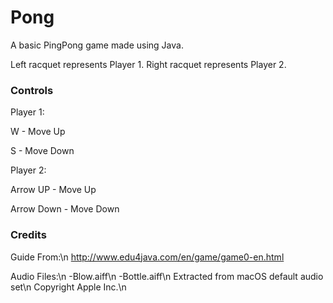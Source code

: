 # Pong

A basic PingPong game made using Java.

Left racquet represents Player 1.
Right racquet represents Player 2.

### Controls

Player 1:

  W - Move Up
  
  S - Move Down
  
Player 2:

  Arrow UP - Move Up
  
  Arrow Down - Move Down


### Credits

Guide From:\n
http://www.edu4java.com/en/game/game0-en.html

Audio Files:\n
-Blow.aiff\n
-Bottle.aiff\n
Extracted from macOS default audio set\n
Copyright Apple Inc.\n



